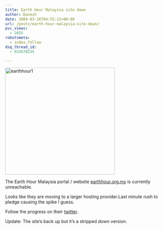 ```yaml
---
title: Earth Hour Malaysia site down
author: Danesh
date: 2009-03-26T04:55:12+00:00
url: /posts/earth-hour-malaysia-site-down/
pvc_views:
  - 2055
robotsmeta:
  - index,follow
dsq_thread_id:
  - 933678535

---
```

<img loading="lazy" class="alignnone size-full wp-image-1324" title="earthhour1" src="/wp-content/uploads/2009/03/earthhour1.jpg" alt="earthhour1" width="350" height="342" />

The Earth Hour Malaysia portal / website [earthhour.org.my][1] is currently unreachable.

Looks like they are moving to a larger hosting provider.Last minute rush to pledge causing the spike I guess.

Follow the progress on their [twitter][2].

Update: The site&#8217;s back up but it&#8217;s a stripped down version.

 [1]: http://earthhour.org.my/
 [2]: http://twitter.com/EHMalaysia